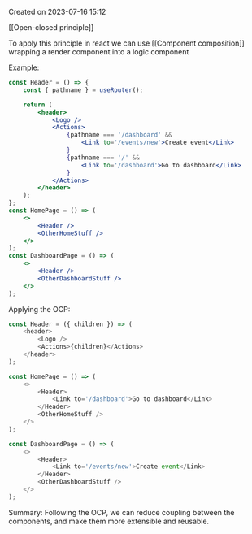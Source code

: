 Created on 2023-07-16 15:12 

[[Open-closed principle]]

To apply this principle in react we can use [[Component composition]] wrapping a render component into a logic component

Example:

```jsx
const Header = () => {
    const { pathname } = useRouter();

    return (
        <header>
            <Logo />
            <Actions>
                {pathname === '/dashboard' && 
	                <Link to='/events/new'>Create event</Link>
	            }
                {pathname === '/' &&
	                <Link to='/dashboard'>Go to dashboard</Link>
	            }
            </Actions>
        </header>
    );
};
const HomePage = () => (
    <>
        <Header />
        <OtherHomeStuff />
    </>
);
const DashboardPage = () => (
    <>
        <Header />
        <OtherDashboardStuff />
    </>
);
```

Applying the OCP:

```jsx
const Header = ({ children }) => (
    <header>
        <Logo />
        <Actions>{children}</Actions>
    </header>
);

const HomePage = () => (
    <>
        <Header>
            <Link to='/dashboard'>Go to dashboard</Link>
        </Header>
        <OtherHomeStuff />
    </>
);

const DashboardPage = () => (
    <>
        <Header>
            <Link to='/events/new'>Create event</Link>
        </Header>
        <OtherDashboardStuff />
    </>
);
```

Summary:  Following the OCP, we can reduce coupling between the components, and make them more extensible and reusable.